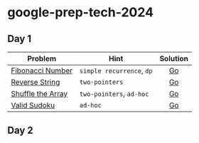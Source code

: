 # google-prep-tech-2024

## Day 1

|Problem|Hint|Solution|
|-|-|:-:|
|[Fibonacci Number](https://leetcode.com/problems/fibonacci-number/)| `simple recurrence`, `dp` | [Go](https://github.com/jefersonf/google-prep-tech-2024/blob/main/day-1/fibonacci-number.go)|
|[Reverse String](https://leetcode.com/problems/reverse-string/) | `two-pointers` | [Go](https://github.com/jefersonf/google-prep-tech-2024/blob/main/day-1/reverse-string.go)|
|[Shuffle the Array](https://leetcode.com/problems/shuffle-the-array/) | `two-pointers`, `ad-hoc` | [Go](https://github.com/jefersonf/google-prep-tech-2024/blob/main/day-1/shuffle-the-array.go) |
|[Valid Sudoku](https://leetcode.com/problems/valid-sudoku/) | `ad-hoc` | [Go](https://github.com/jefersonf/google-prep-tech-2024/blob/main/day-1/valid-sudoku.go)|

## Day 2